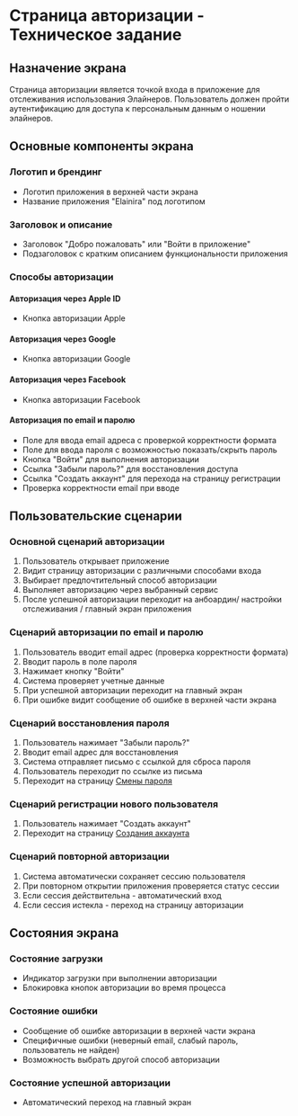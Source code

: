 # Страница авторизации - Техническое задание

## Назначение экрана
Страница авторизации является точкой входа в приложение для отслеживания использования Элайнеров. Пользователь должен пройти аутентификацию для доступа к персональным данным о ношении элайнеров.

## Основные компоненты экрана

### Логотип и брендинг
- Логотип приложения в верхней части экрана
- Название приложения "Elainira" под логотипом

### Заголовок и описание
- Заголовок "Добро пожаловать" или "Войти в приложение"
- Подзаголовок с кратким описанием функциональности приложения

### Способы авторизации

#### Авторизация через Apple ID
- Кнопка авторизации Apple

#### Авторизация через Google
- Кнопка авторизации Google

#### Авторизация через Facebook
- Кнопка авторизации Facebook 

#### Авторизация по email и паролю
- Поле для ввода email адреса с проверкой корректности формата
- Поле для ввода пароля с возможностью показать/скрыть пароль
- Кнопка "Войти" для выполнения авторизации
- Ссылка "Забыли пароль?" для восстановления доступа
- Ссылка "Создать аккаунт" для перехода на страницу регистрации
- Проверка корректности email при вводе

## Пользовательские сценарии

### Основной сценарий авторизации
1. Пользователь открывает приложение
2. Видит страницу авторизации с различными способами входа
3. Выбирает предпочтительный способ авторизации
4. Выполняет авторизацию через выбранный сервис
5. После успешной авторизации переходит на анбоардин/ настройки отслеживания / главный экран приложения 

### Сценарий авторизации по email и паролю
1. Пользователь вводит email адрес (проверка корректности формата)
2. Вводит пароль в поле пароля
3. Нажимает кнопку "Войти"
4. Система проверяет учетные данные
5. При успешной авторизации переходит на главный экран
6. При ошибке видит сообщение об ошибке в верхней части экрана

### Сценарий восстановления пароля
1. Пользователь нажимает "Забыли пароль?"
2. Вводит email адрес для восстановления
3. Система отправляет письмо с ссылкой для сброса пароля
4. Пользователь переходит по ссылке из письма
5. Переходит на страницу [Смены пароля](password_reset_page.md)

### Сценарий регистрации нового пользователя
1. Пользователь нажимает "Создать аккаунт"
2. Переходит на страницу [Создания аккаунта](registration_page.md)

### Сценарий повторной авторизации
1. Система автоматически сохраняет сессию пользователя
2. При повторном открытии приложения проверяется статус сессии
3. Если сессия действительна - автоматический вход
4. Если сессия истекла - переход на страницу авторизации

## Состояния экрана

### Состояние загрузки
- Индикатор загрузки при выполнении авторизации
- Блокировка кнопок авторизации во время процесса

### Состояние ошибки
- Сообщение об ошибке авторизации в верхней части экрана
- Специфичные ошибки (неверный email, слабый пароль, пользователь не найден)
- Возможность выбрать другой способ авторизации

### Состояние успешной авторизации
- Автоматический переход на главный экран